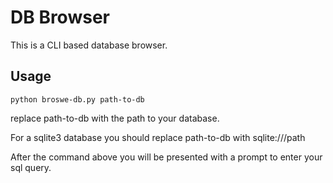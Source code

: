 # DB Browser

This is a CLI based database browser.

## Usage

	python broswe-db.py path-to-db

replace path-to-db with the path to your database.

For a sqlite3 database you should replace   path-to-db   with sqlite:///path

After the command above you will be presented with a prompt to enter your sql query.
